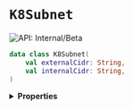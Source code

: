 # `K8Subnet`


![API: Internal/Beta](https://img.shields.io/static/v1?label=API&message=Internal/Beta&color=red&style=flat-square)



```kotlin
data class K8Subnet(
    val externalCidr: String,
    val internalCidr: String,
)
```

<details>
<summary>
<b>Properties</b>
</summary>

<details>
<summary>
<code>externalCidr</code>: <code><code><a href='https://kotlinlang.org/api/latest/jvm/stdlib/kotlin/-string/'>String</a></code></code>
</summary>





</details>

<details>
<summary>
<code>internalCidr</code>: <code><code><a href='https://kotlinlang.org/api/latest/jvm/stdlib/kotlin/-string/'>String</a></code></code>
</summary>





</details>



</details>

